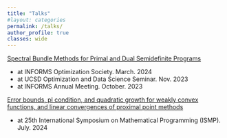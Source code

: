 ```yaml
---
title: "Talks"
#layout: categories
permalink: /talks/
author_profile: true
classes: wide
---
```



[Spectral Bundle Methods for Primal and Dual Semidefinite Programs](https://fengyiliao.github.io/files/2024-IOS-Liao.pdf)
- at INFORMS Optimization Society. 																		March. 2024
- at UCSD Optimization and Data Science Seminar. 										                                          Nov. 2023
- at INFORMS Annual Meeting. 														    October. 2023



[Error bounds, pl condition, and quadratic growth for weakly convex functions, and linear convergences of proximal point methods](https://fengyiliao.github.io/files/2024-ISMP-Liao.pdf)
- at 25th International Symposium on Mathematical Programming (ISMP).								                                       July. 2024